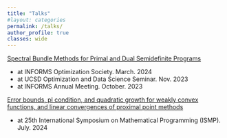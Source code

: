 ```yaml
---
title: "Talks"
#layout: categories
permalink: /talks/
author_profile: true
classes: wide
---
```



[Spectral Bundle Methods for Primal and Dual Semidefinite Programs](https://fengyiliao.github.io/files/2024-IOS-Liao.pdf)
- at INFORMS Optimization Society. 																		March. 2024
- at UCSD Optimization and Data Science Seminar. 										                                          Nov. 2023
- at INFORMS Annual Meeting. 														    October. 2023



[Error bounds, pl condition, and quadratic growth for weakly convex functions, and linear convergences of proximal point methods](https://fengyiliao.github.io/files/2024-ISMP-Liao.pdf)
- at 25th International Symposium on Mathematical Programming (ISMP).								                                       July. 2024